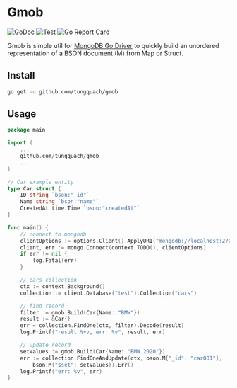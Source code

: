# Gmob

[![GoDoc](https://godoc.org/github.com/tungquach/gmob?status.svg)](https://pkg.go.dev/github.com/tungquach/gmob)
![Test](https://github.com/tungquach/gmob/workflows/test/badge.svg)
[![Go Report Card](https://goreportcard.com/badge/github.com/tungquach/gmob)](https://goreportcard.com/report/github.com/tungquach/gmob)

Gmob is simple util for [MongoDB Go Driver](https://github.com/mongodb/mongo-go-driver) to quickly build an unordered representation of a BSON document (M) from Map or Struct.

## Install

```bash
go get -u github.com/tungquach/gmob
```

## Usage

```go
package main

import (
    ...
    github.com/tungquach/gmob
    ...
)

// Car example entity
type Car struct {
    ID string `bson:"_id"`
    Name string `bson:"name"`
    CreatedAt time.Time `bson:"createdAt"`
}

func main() {
    // connect to mongodb
    clientOptions := options.Client().ApplyURI("mongodb://localhost:27017")
    client, err := mongo.Connect(context.TODO(), clientOptions)
    if err != nil {
        log.Fatal(err)
    }

    // cars collection
    ctx := context.Background()
    collection := client.Database("test").Collection("cars")

    // find record
    filter := gmob.Build(Car{Name: "BMW"})
    result := &Car{}
    err = collection.FindOne(ctx, filter).Decode(result)
    log.Printf("result %+v, err: %v", result, err)

    // update record
    setValues := gmob.Build(Car{Name: "BMW 2020"})
    err := collection.FindOneAndUpdate(ctx, bson.M{"_id": "car001"},
        bson.M{"$set": setValues}).Err()
    log.Printf("err: %v", err)
}
```